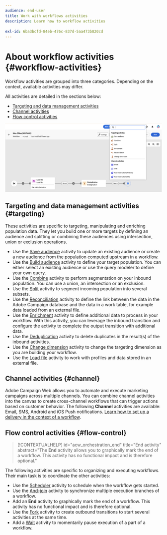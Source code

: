 ```yaml
---
audience: end-user
title: Work with workflows activities
description: Learn how to workflow activities
 
exl-id: 6ba3bcfd-84eb-476c-837d-5aa473b820cd
---
```


# About workflow activities {#workflow-activities}

Workflow activities are grouped into three categories. Depending on the context, available activities may differ. 

All activities are detailed in the sections below:

* [Targeting and data management activities](#targeting)
* [Channel activities](#channel)
* [Flow control activities](#flow-control)

![](../assets/workflow-activities.png)

## Targeting and data management activities {#targeting}

These activities are specific to targeting, manipulating and enriching population data. They let you build one or more targets by defining an audience and splitting or combining these audiences using intersection, union or exclusion operations.

* Use the [Save audience](save-audience.md) activity to update an existing audience or create a new audience from the population computed upstream in a workflow.
* Use the [Build audience](build-audience.md) activity to define your target population. You can either select an existing audience or use the query modeler to define your own query. 
* Use the [Combine](combine.md) activity to perform segmentation on your inbound population. You can use a union, an intersection or an exclusion.
* Use the [Split](split.md) activity to segment incoming population into several subsets.
* Use the [Reconciliation](reconciliation.md) activity to define the link between the data in the Adobe Campaign database and the data in a work table, for example data loaded from an external file.
* Use the [Enrichment](enrichment.md) activity to define additional data to process in your workflow. With this activity, you can leverage the inbound transition and configure the activity to complete the output transition with additional data.
* Use the [Deduplication](deduplication.md) activity to delete duplicates in the result(s) of the inbound activities.
* Use the [Change dimension](change-dimension.md) activity to change the targeting dimension as you are building your workflow.
* Use the [Load file](load-file.md) activity to work with profiles and data stored in an external file. 


## Channel activities {#channel}

Adobe Campaign Web allows you to automate and execute marketing campaigns across multiple channels. You can combine channel activities into the canvas to create cross-channel workflows that can trigger actions based on customer behavior. The following **Channel** activities are available: Email, SMS, Android and iOS Push notifications. [Learn how to set up a delivery in the context of a workflow](channels.md).

## Flow control activities {#flow-control}

>[!CONTEXTUALHELP]
>id="acw_orchestration_end"
>title="End activity"
>abstract="The **End** activity allows you to graphically mark the end of a workflow. This activity has no functional impact and is therefore optional."

The following activities are specific to organizing and executing workflows. Their main task is to coordinate the other activities:

* Use the [Scheduler](scheduler.md) activity to schedule when the workflow gets started.
* Use the [And-join](and-join.md) activity to synchronize multiple execution branches of a workflow.
* Add an **End** activity to graphically mark the end of a workflow. This activity has no functional impact and is therefore optional.
* Use the [Fork](fork.md) activity to create outbound transitions to start several activities at the same time.
* Add a [Wait](wait.md) activity to momentarily pause execution of a part of a workflow.

<!--
## Data management activities {#data-management}

overview: what they're used for
which use case you can perform with them

list available activites + short description + ref to section
-->

